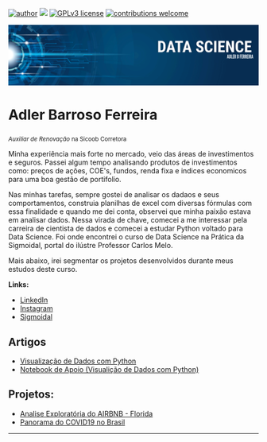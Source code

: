 [![author](https://img.shields.io/badge/author-adlerbf-red.svg)](https://www.linkedin.com/in/adler-barroso-ferreira-790323144) [![](https://img.shields.io/badge/python-3.7+-blue.svg)](https://www.python.org/downloads/release/python-365/) [![GPLv3 license](https://img.shields.io/badge/License-GPLv3-blue.svg)](http://perso.crans.org/besson/LICENSE.html) [![contributions welcome](https://img.shields.io/badge/contributions-welcome-brightgreen.svg?style=flat)](https://github.com/carlosfab/data_science/issues)

<p align="center">
  <img src="https://github.com/adlerabf/Data_Science_Course_Projects/blob/main/BANNER_ADLER.png" >
</p>

# Adler Barroso Ferreira
<sub>*Auxiliar de Renovação* na Sicoob Corretora </sub>

Minha experiência mais forte no mercado, veio das áreas de investimentos e seguros. Passei algum tempo analisando produtos de investimentos  como: preços de ações, COE's, fundos, renda fixa e indices economicos para uma boa gestão de portifolio.

Nas minhas tarefas, sempre gostei de analisar os dadaos e seus comportamentos, construia planilhas de excel com diversas fórmulas com essa finalidade e quando me dei conta, observei que minha paixão estava em analisar dados. Nessa virada de chave, comecei a me interessar pela carreira de cientista de dados e comecei a estudar Python voltado para Data Science. Foi onde encontrei o curso de Data Science na Prática da Sigmoidal, portal do ilústre Professor Carlos Melo.

Mais abaixo, irei segmentar os projetos desenvolvidos durante meus estudos deste curso.


**Links:**
* [LinkedIn](https://www.linkedin.com/in/adler-barroso-ferreira-790323144)
* [Instagram](https://www.instagram.com/adler.abf/)
* [Sigmoidal](https://sigmoidal.ai/)

## Artigos
* [Visualização de Dados com Python](https://www.linkedin.com/pulse/data-science-visualiza%25C3%25A7%25C3%25A3o-de-dados-com-python-adler-barroso-ferreira)
 * [Notebook de Apoio (Visualição de Dados com Python)](https://colab.research.google.com/drive/1g7oLrLbM9_kqkUq9Z4N-69Xc63rKs4Rb?usp=sharing)


## Projetos:
* [Analise Exploratória do AIRBNB - Florida](https://github.com/adlerabf/Data_Science_Course_Projects/blob/main/Analisando_os_Dados_do_Airbnb_Florida.ipynb)
* [Panorama do COVID19 no Brasil](https://colab.research.google.com/drive/1iRzyj2BaAI7wrLIItF3fQcQyioTiI4F8?usp=sharing)
---
